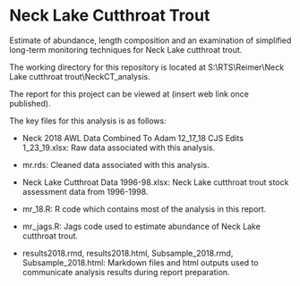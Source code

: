 # Neck Lake Cutthroat Trout

Estimate of abundance, length composition and an examination of simplified long-term monitoring techniques for Neck Lake cutthroat trout.

The working directory for this repository is located at S:\RTS\Reimer\Neck Lake cutthroat trout\NeckCT\_analysis.

The report for this project can be viewed at (insert web link once published).

The key files for this analysis is as follows:

-   Neck 2018 AWL Data Combined To Adam 12_17_18 CJS Edits 1_23_19.xlsx: Raw data associated with this analysis.

-   mr.rds: Cleaned data associated with this analysis.

-   Neck Lake Cutthroat Data 1996-98.xlsx: Neck Lake cutthroat trout stock assessment data from 1996-1998.

-   mr_18.R: R code which contains most of the analysis in this report.

-   mr_jags.R: Jags code used to estimate abundance of Neck Lake cutthroat trout.

-   results2018.rmd, results2018.html, Subsample_2018.rmd, Subsample_2018.html: Markdown files and html outputs used to communicate analysis results during report preparation.
